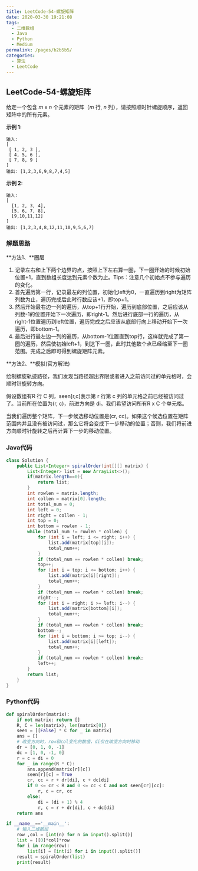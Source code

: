 ```yaml
---
title: LeetCode-54-螺旋矩阵
date: 2020-03-30 19:21:08
tags: 
  - 二维数组
  - Java
  - Python
  - Medium
permalink: /pages/b2b5b5/
categories: 
  - 算法
  - LeetCode
---
```


## LeetCode-54-螺旋矩阵

给定一个包含 *m* x *n* 个元素的矩阵（*m* 行, *n* 列），请按照顺时针螺旋顺序，返回矩阵中的所有元素。

 <!--more-->

**示例 1:**

```
输入:
[
 [ 1, 2, 3 ],
 [ 4, 5, 6 ],
 [ 7, 8, 9 ]
]
输出: [1,2,3,6,9,8,7,4,5]
```

**示例 2:**

```
输入:
[
  [1, 2, 3, 4],
  [5, 6, 7, 8],
  [9,10,11,12]
]
输出: [1,2,3,4,8,12,11,10,9,5,6,7]
```

### 解题思路

**方法1、**圈层

1. 记录左右和上下两个边界的点，按照上下左右算一圈，下一圈开始的时候初始位置+1，直到数组长度达到元素个数为止。Tips：注意几个初始点不参与遍历的变化。
2. 首先遍历第一行，记录最左的列位置，初始化left为0，一直遍历到right为矩阵列数为止，遍历完成后此时行数应该+1，即top+1。
3. 然后开始最右边一列的遍历，从top+1行开始，遍历到底部位置，之后应该从列数-1的位置开始下一次遍历，即right-1。然后进行底部一行的遍历，从right-1位置遍历到left位置，遍历完成之后应该从底部行向上移动开始下一次遍历，即bottom-1。
4. 最后进行最左边一列的遍历，从bottom-1位置直到top行，这样就完成了第一圈的遍历，然后使初始left+1，到达下一圈，此时其他数个点已经缩至下一圈范围。完成之后即可得到螺旋矩阵元素。

**方法2、**模拟(官方解法)

绘制螺旋轨迹路径，我们发现当路径超出界限或者进入之前访问过的单元格时，会顺时针旋转方向。

假设数组有R 行 C 列，seen[r,c]表示第 r 行第 c 列的单元格之前已经被访问过了。当前所在位置为(r, c)，前进方向是 di。我们希望访问所有R x C 个单元格。

当我们遍历整个矩阵，下一步候选移动位置是(cr, cc)。如果这个候选位置在矩阵范围内并且没有被访问过，那么它将会变成下一步移动的位置；否则，我们将前进方向顺时针旋转之后再计算下一步的移动位置。

### Java代码

```java
class Solution {
    public List<Integer> spiralOrder(int[][] matrix) {
        List<Integer> list = new ArrayList<>();
        if(matrix.length==0){
            return list;
        }
        int rowlen = matrix.length;
        int collen = matrix[0].length;
        int total_num = 0;
        int left = 0;
        int right = collen - 1;
        int top = 0;
        int bottom = rowlen - 1;
        while (total_num != rowlen * collen) {
            for (int i = left; i <= right; i++) {
                list.add(matrix[top][i]);
                total_num++;
            }
            if (total_num == rowlen * collen) break;
            top++;
            for (int i = top; i <= bottom; i++) {
                list.add(matrix[i][right]);
                total_num++;
            }
            if (total_num == rowlen * collen) break;
            right--;
            for (int i = right; i >= left; i--) {
                list.add(matrix[bottom][i]);
                total_num++;
            }
            if (total_num == rowlen * collen) break;
            bottom--;
            for (int i = bottom; i >= top; i--) {
                list.add(matrix[i][left]);
                total_num++;
            }
            if (total_num == rowlen * collen) break;
            left++;
        }
        return list;
    }
}
```

### Python代码

```python
def spiralOrder(matrix):
    if not matrix: return []
    R, C = len(matrix), len(matrix[0])
    seen = [[False] * C for _ in matrix]
    ans = []
    # 改变方向时，row和col变化的数值，di仅在改变方向时移动
    dr = [0, 1, 0, -1]
    dc = [1, 0, -1, 0]
    r = c = di = 0
    for _ in range(R * C):
        ans.append(matrix[r][c])
        seen[r][c] = True
        cr, cc = r + dr[di], c + dc[di]
        if 0 <= cr < R and 0 <= cc < C and not seen[cr][cc]:
            r, c = cr, cc
        else:
            di = (di + 1) % 4
            r, c = r + dr[di], c + dc[di]
    return ans

if __name__=='__main__':
    # 输入二维数组
    row ,col = [int(n) for n in input().split()]
    list = [[0]*col]*row
    for i in range(row):
        list[i] = [int(i) for i in input().split()]
    result = spiralOrder(list)
    print(result)
```

